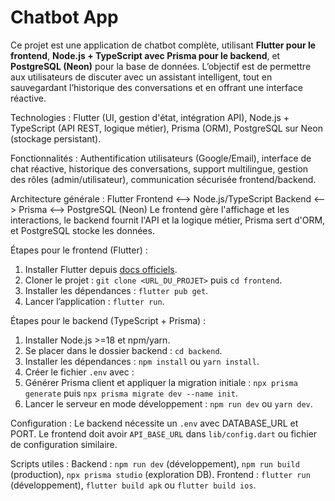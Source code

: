 # Chatbot App

Ce projet est une application de chatbot complète, utilisant **Flutter pour le frontend**, **Node.js + TypeScript avec Prisma pour le backend**, et **PostgreSQL (Neon)** pour la base de données. L’objectif est de permettre aux utilisateurs de discuter avec un assistant intelligent, tout en sauvegardant l’historique des conversations et en offrant une interface réactive.

<!-- Technologies utilisées -->
Technologies : Flutter (UI, gestion d'état, intégration API), Node.js + TypeScript (API REST, logique métier), Prisma (ORM), PostgreSQL sur Neon (stockage persistant).

<!-- Fonctionnalités principales -->
Fonctionnalités : Authentification utilisateurs (Google/Email), interface de chat réactive, historique des conversations, support multilingue, gestion des rôles (admin/utilisateur), communication sécurisée frontend/backend.

<!-- Architecture -->
Architecture générale : 
Flutter Frontend <--> Node.js/TypeScript Backend <--> Prisma <--> PostgreSQL (Neon)
Le frontend gère l'affichage et les interactions, le backend fournit l'API et la logique métier, Prisma sert d'ORM, et PostgreSQL stocke les données.

<!-- Instructions pour le Frontend -->
Étapes pour le frontend (Flutter) : 
1. Installer Flutter depuis [docs officiels](https://docs.flutter.dev/get-started/install). 
2. Cloner le projet : `git clone <URL_DU_PROJET>` puis `cd frontend`. 
3. Installer les dépendances : `flutter pub get`. 
4. Lancer l’application : `flutter run`.

<!-- Instructions pour le Backend -->
Étapes pour le backend (TypeScript + Prisma) :
1. Installer Node.js >=18 et npm/yarn. 
2. Se placer dans le dossier backend : `cd backend`. 
3. Installer les dépendances : `npm install` ou `yarn install`. 
4. Créer le fichier `.env` avec : 
5. Générer Prisma client et appliquer la migration initiale : `npx prisma generate` puis `npx prisma migrate dev --name init`. 
6. Lancer le serveur en mode développement : `npm run dev` ou `yarn dev`.

<!-- Configuration -->
Configuration : Le backend nécessite un `.env` avec DATABASE_URL et PORT. Le frontend doit avoir `API_BASE_URL` dans `lib/config.dart` ou fichier de configuration similaire.

<!-- Scripts utiles -->
Scripts utiles : Backend : `npm run dev` (développement), `npm run build` (production), `npx prisma studio` (exploration DB). Frontend : `flutter run` (développement), `flutter build apk` ou `flutter build ios`.

